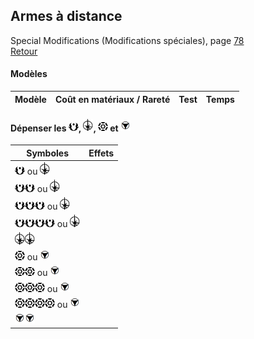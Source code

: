 ## Armes à distance
Special Modifications (Modifications spéciales), page [78](https://thetrove.is/Books/Star%20Wars%20[multi]/FFG/Edge%20of%20the%20Empire/Edge%20of%20the%20Empire%20-%20%28SWE14%29%20Special%20Modifications.pdf#page=82)  
[Retour](../index.md)

#### Modèles

| Modèle | Coût en matériaux / Rareté | Test | Temps |
| --- | --: | --- | --- |


#### Dépenser les <img src="../images/advantage.png" width="16">, <img src="../images/triomphe.png" width="16">, <img src="../images/threat.png" width="16"> et <img src="../images/despair.png" width="16">

Symboles | Effets
--- | ---
<img src="../images/advantage.png" width="16"> ou <img src="../images/triomphe.png" width="16"> | 
<img src="../images/advantage.png" width="16"><img src="../images/advantage.png" width="16"> ou <img src="../images/triomphe.png" width="16"> | 
<img src="../images/advantage.png" width="16"><img src="../images/advantage.png" width="16"><img src="../images/advantage.png" width="16"> ou <img src="../images/triomphe.png" width="16"> | 
<img src="../images/advantage.png" width="16"><img src="../images/advantage.png" width="16"><img src="../images/advantage.png" width="16"><img src="../images/advantage.png" width="16"> ou <img src="../images/triomphe.png" width="16"> | 
<img src="../images/triomphe.png" width="16"><img src="../images/triomphe.png" width="16"> | 
<img src="../images/threat.png" width="16"> ou <img src="../images/despair.png" width="16"> | 
<img src="../images/threat.png" width="16"><img src="../images/threat.png" width="16"> ou <img src="../images/despair.png" width="16"> | 
<img src="../images/threat.png" width="16"><img src="../images/threat.png" width="16"><img src="../images/threat.png" width="16"> ou <img src="../images/despair.png" width="16"> | 
<img src="../images/threat.png" width="16"><img src="../images/threat.png" width="16"><img src="../images/threat.png" width="16"><img src="../images/threat.png" width="16"> ou <img src="../images/despair.png" width="16"> | 
<img src="../images/despair.png" width="16"><img src="../images/despair.png" width="16"> | 